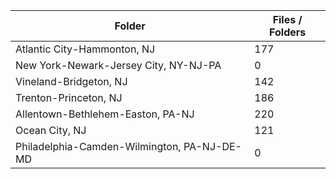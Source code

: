 | Folder                                      |   Files / Folders |
|---------------------------------------------|-------------------|
| Atlantic City-Hammonton, NJ                 |               177 |
| New York-Newark-Jersey City, NY-NJ-PA       |                 0 |
| Vineland-Bridgeton, NJ                      |               142 |
| Trenton-Princeton, NJ                       |               186 |
| Allentown-Bethlehem-Easton, PA-NJ           |               220 |
| Ocean City, NJ                              |               121 |
| Philadelphia-Camden-Wilmington, PA-NJ-DE-MD |                 0 |